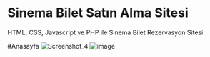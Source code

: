 # Sinema Bilet Satın Alma Sitesi
 HTML, CSS, Javascript ve PHP ile Sinema Bilet Rezervasyon Sitesi 

 #Anasayfa
 ![Screenshot_4](https://github.com/BerkayBaseski/Sinema-Bilet-Sat-n-Alma-Sitesi/assets/132743890/bb005d92-c882-47b8-a3a3-b9v446c7920be)
 ![image](https://github.com/BerkayBaseski/Sinema-Bilet-Sat-n-Alma-Sitesi/assets/132743890/c9e87089-2317-42b9-96d8-8c3662171d90)

 

